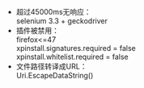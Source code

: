 * 超过45000ms无响应：  
selenium 3.3 + geckodriver  
* 插件被禁用：  
firefox<=47  
xpinstall.signatures.required = false  
xpinstall.whitelist.required = false  
* 文件路径转译成URL：  
Uri.EscapeDataString()  

